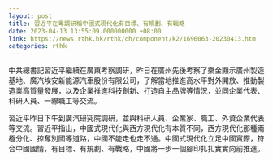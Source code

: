 ```yaml
---
layout: post
title: 習近平在粵調研稱中國式現代化有目標、有規劃、有戰略
date: 2023-04-13 13:55:09.000000000 +08:00
link: https://news.rthk.hk/rthk/ch/component/k2/1696063-20230413.htm
categories: rthk
---
```


中共總書記習近平繼續在廣東考察調研，昨日在廣州先後考察了樂金顯示廣州製造基地、廣汽埃安新能源汽車股份有限公司，了解當地推進高水平對外開放、推動製造業高質量發展，以及企業推進科技創新、打造自主品牌等情況，並同企業代表、科研人員、一線職工等交流。

習近平昨日下午到廣汽研究院調研，並與科研人員、企業家、職工、外資企業代表等交流。習近平指出，中國式現代化與西方現代化有本質不同，西方現代化那種兩極分化、掠奪別國等道路，中國不能走也走不通。中國式現代化立足中國實際，符合中國國情，有目標、有規劃、有戰略，中國將一步一個腳印扎扎實實向前推進。
